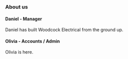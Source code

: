 ### About us

#### Daniel - Manager

Daniel has built Woodcock Electrical from the ground up.

#### Olivia - Accounts / Admin

Olivia is here.
